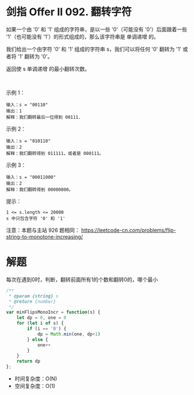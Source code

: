 # 剑指 Offer II 092. 翻转字符
如果一个由 '0' 和 '1' 组成的字符串，是以一些 '0'（可能没有 '0'）后面跟着一些 '1'（也可能没有 '1'）的形式组成的，那么该字符串是 单调递增 的。

我们给出一个由字符 '0' 和 '1' 组成的字符串 s，我们可以将任何 '0' 翻转为 '1' 或者将 '1' 翻转为 '0'。

返回使 s 单调递增 的最小翻转次数。

 

示例 1：
```
输入：s = "00110"
输出：1
解释：我们翻转最后一位得到 00111.
```
示例 2：
```
输入：s = "010110"
输出：2
解释：我们翻转得到 011111，或者是 000111。
```
示例 3：
```
输入：s = "00011000"
输出：2
解释：我们翻转得到 00000000。
```

提示：
```
1 <= s.length <= 20000
s 中只包含字符 '0' 和 '1'
```

注意：本题与主站 926 题相同： https://leetcode-cn.com/problems/flip-string-to-monotone-increasing/


# 解题
每次在遇到0时，判断，翻转前面所有1的个数和翻转0的，哪个最小
```js
/**
 * @param {string} s
 * @return {number}
 */
var minFlipsMonoIncr = function(s) {
    let dp = 0, one = 0
    for (let i of s) {
        if (i == '0') {
            dp = Math.min(one, dp+1)
        } else {
            one++
        }
    }
    return dp
};
```
- 时间复杂度：O(N)
- 空间复杂度：O(1)